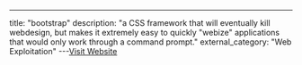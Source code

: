 ---
title: "bootstrap"
description: "a CSS framework that will eventually kill webdesign, but makes it extremely easy to quickly \"webize\" applications that would only work through a command prompt."
external_category: "Web Exploitation"
---[Visit Website](http://twitter.github.io/bootstrap/)

